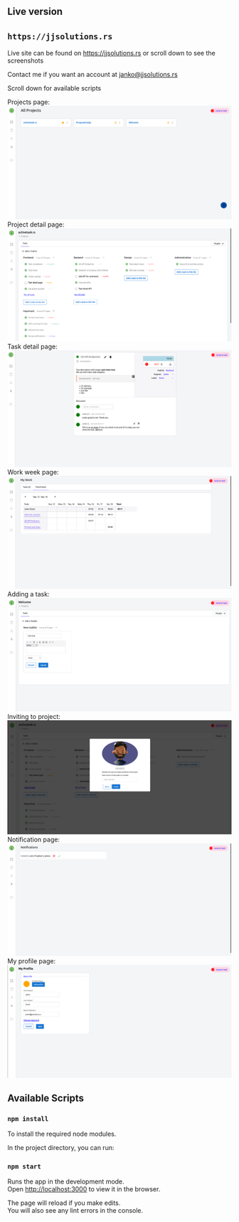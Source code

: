 ## Live version

## `https://jjsolutions.rs`

Live site can be found on https://jjsolutions.rs 
or scroll down to see the screenshots

Contact me if you want an account at janko@jjsolutions.rs

Scroll down for available scripts

Projects page:
![projects](screenshots/projects.png)
Project detail page:
![project detail](screenshots/project-view.png)
Task detail page:
![task detail](screenshots/task-detail.png)
Work week page:
![work week](screenshots/work-week.png)
Adding a task:
![new task](screenshots/new-task.png)
Inviting to project:
![invite to project](screenshots/invitations.png)
Notification page:
![notifications](screenshots/notifications.png)
My profile page:
![my-profile](screenshots/my-profile.png)


## Available Scripts

### `npm install`

To install the required node modules. 

In the project directory, you can run:

### `npm start`

Runs the app in the development mode.\
Open [http://localhost:3000](http://localhost:3000) to view it in the browser.

The page will reload if you make edits.\
You will also see any lint errors in the console.